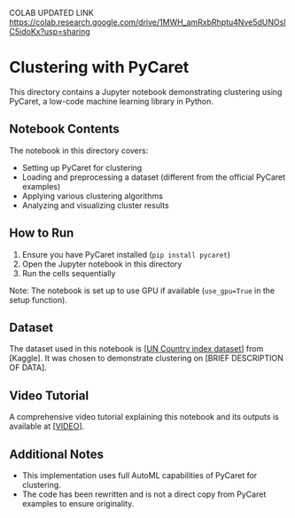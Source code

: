 COLAB UPDATED LINK https://colab.research.google.com/drive/1MWH_amRxbRhptu4Nve5dUNOslC5idoKx?usp=sharing

# Clustering with PyCaret

This directory contains a Jupyter notebook demonstrating clustering using PyCaret, a low-code machine learning library in Python.


## Notebook Contents

The notebook in this directory covers:

- Setting up PyCaret for clustering
- Loading and preprocessing a dataset (different from the official PyCaret examples)
- Applying various clustering algorithms
- Analyzing and visualizing cluster results

## How to Run

1. Ensure you have PyCaret installed (`pip install pycaret`)
2. Open the Jupyter notebook in this directory
3. Run the cells sequentially

Note: The notebook is set up to use GPU if available (`use_gpu=True` in the setup function).

## Dataset

The dataset used in this notebook is [[UN Country index dataset](https://www.kaggle.com/datasets/vittoriogiatti/unsdg-united-nations-sustainable-development-group)] from [Kaggle]. It was chosen to demonstrate clustering on [BRIEF DESCRIPTION OF DATA].

## Video Tutorial

A comprehensive video tutorial explaining this notebook and its outputs is available at [[VIDEO](https://drive.google.com/file/d/1xeTOVeq-2-PR8EnQmXGshFYS58pXn01n/view?usp=sharing)].

## Additional Notes

- This implementation uses full AutoML capabilities of PyCaret for clustering.
- The code has been rewritten and is not a direct copy from PyCaret examples to ensure originality.
